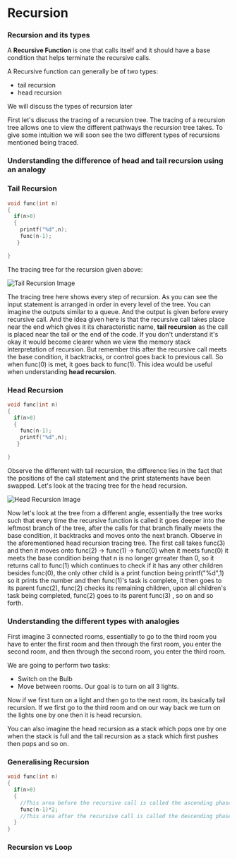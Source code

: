 # Recursion

### Recursion and its types

A **Recursive Function** is one that calls itself and it should have a base condition that helps terminate the recursive calls. 

A Recursive function can generally be of two types:
- tail recursion
- head recursion

We will discuss the types of recursion later

First let's discuss the tracing of a recursion tree. The tracing of a recursion tree allows one to view the different pathways the recursion tree takes. 
To give some intuition we will soon see the two different types of recursions mentioned being traced. 

### Understanding the difference of head and tail recursion using an analogy



### Tail Recursion

```cpp
void func(int n)
{
  if(n>0)
  {
    printf("%d",n);
    func(n-1);
   }
   
}
```

The tracing tree for the recursion given above:

![Tail Recursion Image](https://github.com/mirzaazwad/Data-Structures-And-Algorithms/blob/main/Algorithms/RecursiveFunctions/Tutorial/TailRecursion.png)

The tracing tree here shows every step of recursion. As you can see the input statement is arranged in order in every level of the tree. You can imagine the outputs similar to a queue. And the output is given before every recursive call. And the idea given here is that the recursive call takes place near the end which gives it its characteristic name, **tail recursion** as the call is placed near the tail or the end of the code. If you don't understand it's okay it would become clearer when we view the memory stack interpretation of recursion. But remember this after the recursive call meets the base condition, it backtracks, or control goes back to previous call. So when func(0) is met, it goes back to func(1). This idea would be useful when understanding **head recursion**. 

### Head Recursion

```cpp
void func(int n)
{
  if(n>0)
  {
    func(n-1);
    printf("%d",n);
   }
   
}
```

Observe the different with tail recursion, the difference lies in the fact that the positions of the call statement and the print statements have been swapped. Let's look at the tracing tree for the head recursion.

![Head Recursion Image](https://github.com/mirzaazwad/Data-Structures-And-Algorithms/blob/main/Algorithms/RecursiveFunctions/Tutorial/HeadRecursion.png)

Now let's look at the tree from a different angle, essentially the tree works such that every time the recursive function is called it goes deeper into the leftmost branch of the tree, after the calls for that branch finally meets the base condition, it backtracks and moves onto the next branch. Observe in the aforementioned head recursion tracing tree. The first call takes func(3) and then it moves onto func(2) -> func(1) -> func(0) when it meets func(0) it meets the base condition being that n is no longer grreater than 0, so it returns call to func(1) which continues to check if it has any other children besides func(0), the only other child is a print function being printf("%d",1) so it prints the number and then func(1)'s task is complete, it then goes to its parent func(2), func(2) checks its remaining children, upon all children's task being completed, func(2) goes to its parent func(3) , so on and so forth.

### Understanding the different types with analogies

First imagine 3 connected rooms, essentially to go to the third room you have to enter the first room and then through the first room, you enter the second room, and then through the second room, you enter the third room. 

We are going to perform two tasks:
- Switch on the Bulb
- Move between rooms.
Our goal is to turn on all 3 lights.

Now if we first turn on a light and then go to the next room, its basically tail recursion.
If we first go to the third room and on our way back we turn on the lights one by one then it is head recursion.

You can also imagine the head recursion as a stack which pops one by one when the stack is full and the tail recursion as a stack which first pushes then pops and so on.

### Generalising Recursion

```cpp
void func(int n)
{
  if(n>0)
  {
    //This area before the recursive call is called the ascending phase of recursion, calling time
    func(n-1)*2;
    //This area after the recursive call is called the descending phase of recursion, returning time
  }
}
```
### Recursion vs Loop




